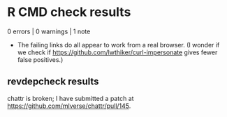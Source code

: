 # R CMD check results

0 errors | 0 warnings | 1 note

* The failing links do all appear to work from a real browser. 
  (I wonder if we check if https://github.com/lwthiker/curl-impersonate gives
  fewer false positives.)

## revdepcheck results

chattr is broken; I have submitted a patch at https://github.com/mlverse/chattr/pull/145.
